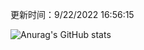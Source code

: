 
  更新时间：9/22/2022 16:56:15
	
  ![Anurag's GitHub stats](https://github-readme-stats.vercel.app/api?username=chendj89&theme=gruvbox&show_icons=true)